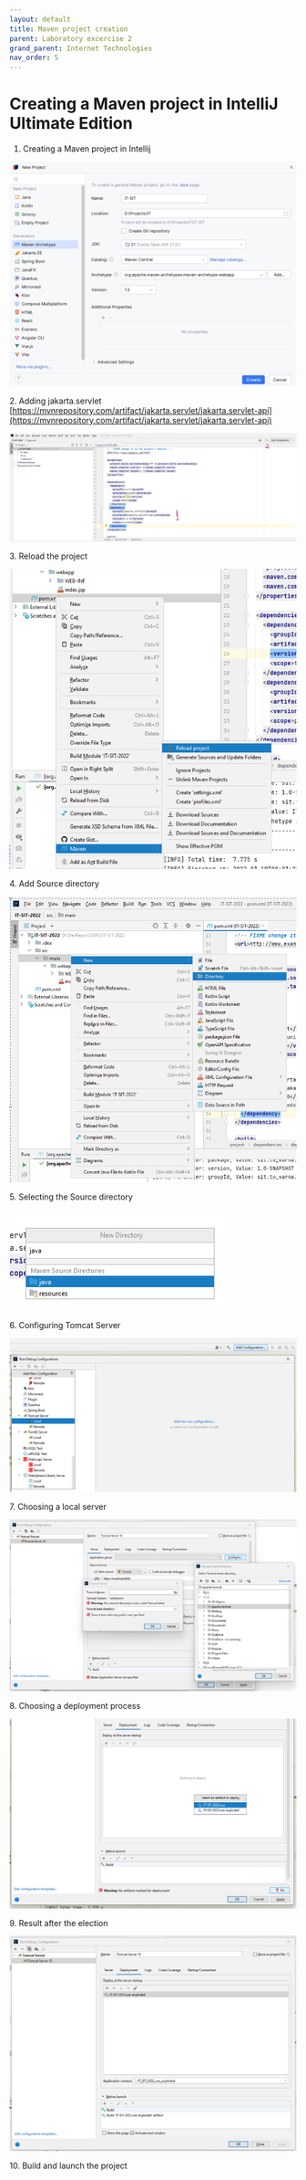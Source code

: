 ```yaml
---
layout: default
title: Maven project creation
parent: Laboratory excercise 2
grand_parent: Internet Technologies
nav_order: 5
---
```



# Creating a Maven project in IntelliJ Ultimate Edition

1. Creating a Maven project in Intellij

![](<../../../assets/create_maven_project.png>)

2\. Adding jakarta.servlet  [https://mvnrepository.com/artifact/jakarta.servlet/jakarta.servlet-api](https://mvnrepository.com/artifact/jakarta.servlet/jakarta.servlet-api)

![](<../../../assets/image (135).png>)

3\. Reload the project

![](<../../../assets/image (91).png>)

4\. Add Source directory

![](<../../../assets/image (111).png>)

5\.  Selecting the Source directory

![](<../../../assets/image (79).png>)

6\. Configuring Tomcat Server

![](<../../../assets/image (103).png>)

7\. Choosing a local server

![](<../../../assets/image (149).png>)

8\. Choosing a deployment process

![](<../../../assets/image (56).png>)

9\. Result after the election

![](<../../../assets/image (89).png>)

10\. Build and launch the project

